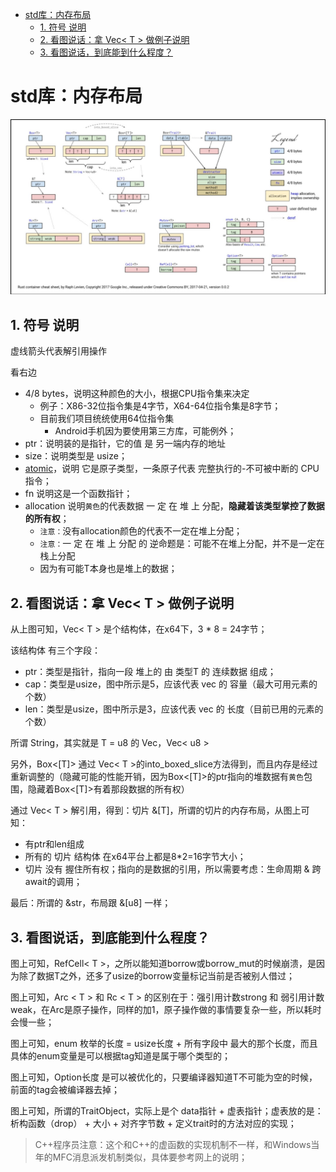 - [std库：内存布局](#std库内存布局)
  - [1. 符号 说明](#1-符号-说明)
  - [2. 看图说话：拿 Vec< T > 做例子说明](#2-看图说话拿-vec-t--做例子说明)
  - [3. 看图说话，到底能到什么程度？](#3-看图说话到底能到什么程度)

# std库：内存布局

![](../../img/m_312836ef79346dae7b272fc8f260fade_r.png)

## 1. 符号 说明

虚线箭头代表解引用操作

看右边

* 4/8 bytes，说明这种颜色的大小，根据CPU指令集来决定
	+ 例子：X86-32位指令集是4字节，X64-64位指令集是8字节；
	+ 目前我们项目统统使用64位指令集
		- Android手机因为要使用第三方库，可能例外；
* ptr：说明装的是指针，它的值 是 另一端内存的地址
* size：说明类型是 usize；
* [atomic](https://doc.rust-lang.org/std/sync/atomic/)，说明 它是原子类型，一条原子代表 完整执行的-不可被中断的 CPU指令；
* fn 说明这是一个函数指针；
* allocation 说明`黄色`的代表数据 一 定 在 堆 上 分配，**隐藏着该类型掌控了数据的所有权**；
	+ `注意：`没有allocation颜色的代表不一定在堆上分配；
	+ `注意：`一 定 在 堆 上 分配 的 逆命题是：可能不在堆上分配，并不是一定在栈上分配
	+ 因为有可能T本身也是堆上的数据；

## 2. 看图说话：拿 Vec< T > 做例子说明

从上图可知，Vec< T > 是个结构体，在x64下，3 * 8 = 24字节；

该结构体 有三个字段：

* ptr：类型是指针，指向一段 堆上的 由 类型T 的 连续数据 组成；
* cap：类型是usize，图中所示是5，应该代表 vec 的 容量（最大可用元素的个数）
* len：类型是usize，图中所示是3，应该代表 vec 的 长度（目前已用的元素的个数）

所谓 String，其实就是 T = u8 的 Vec，Vec< u8 >

另外，Box<[T]> 通过 Vec< T >的into_boxed_slice方法得到，而且内存是经过重新调整的（隐藏可能的性能开销，因为Box<[T]>的ptr指向的堆数据有`黄色`包围，隐藏着Box<[T]>有着那段数据的所有权）

通过 Vec< T > 解引用，得到：切片 &[T]，所谓的切片的内存布局，从图上可知：

* 有ptr和len组成
* 所有的 切片 结构体 在x64平台上都是8*2=16字节大小；
* 切片 没有 握住所有权；指向的是数据的引用，所以需要考虑：生命周期 & 跨await的调用；

最后：所谓的 &str，布局跟 &[u8] 一样；

## 3. 看图说话，到底能到什么程度？

图上可知，RefCell< T >，之所以能知道borrow或borrow_mut的时候崩溃，是因为除了数据T之外，还多了usize的borrow变量标记当前是否被别人借过；

图上可知，Arc < T > 和 Rc < T > 的区别在于：强引用计数strong 和 弱引用计数weak，在Arc是原子操作，同样的加1，原子操作做的事情要复杂一些，所以耗时会慢一些；

图上可知，enum 枚举的长度 = usize长度 + 所有字段中 最大的那个长度，而且具体的enum变量是可以根据tag知道是属于哪个类型的；

图上可知，Option长度 是可以被优化的，只要编译器知道T不可能为空的时候，前面的tag会被编译器去掉；

图上可知，所谓的TraitObject，实际上是个 data指针 + 虚表指针；虚表放的是：析构函数（drop） + 大小 + 对齐字节数 + 定义trait时的方法对应的实现；
> C++程序员注意：这个和C++的虚函数的实现机制不一样，和Windows当年的MFC消息派发机制类似，具体要参考网上的说明；